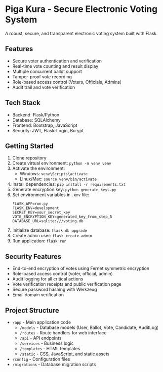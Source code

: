 # Piga Kura - Secure Electronic Voting System

A robust, secure, and transparent electronic voting system built with Flask.

## Features
- Secure voter authentication and verification
- Real-time vote counting and result display
- Multiple concurrent ballot support
- Tamper-proof vote recording
- Role-based access control (Voters, Officials, Admins)
- Audit trail and vote verification

## Tech Stack
- Backend: Flask/Python
- Database: SQLAlchemy
- Frontend: Bootstrap, JavaScript
- Security: JWT, Flask-Login, Bcrypt

## Getting Started
1. Clone repository
2. Create virtual environment: `python -m venv venv`
3. Activate the environment:
   - Windows: `venv\Scripts\activate`
   - Linux/Mac: `source venv/bin/activate`
4. Install dependencies: `pip install -r requirements.txt`
5. Generate encryption key: `python generate_keys.py`
6. Set environment variables in `.env` file:
   ```
   FLASK_APP=run.py
   FLASK_ENV=development
   SECRET_KEY=your_secret_key
   VOTE_ENCRYPTION_KEY=generated_key_from_step_5
   DATABASE_URL=sqlite:///voting.db
   ```
7. Initialize database: `flask db upgrade`
8. Create admin user: `flask create-admin`
9. Run application: `flask run`

## Security Features
- End-to-end encryption of votes using Fernet symmetric encryption
- Role-based access control (voter, official, admin)
- Audit logging for all critical actions
- Vote verification receipts and public verification page
- Secure password hashing with Werkzeug
- Email domain verification

## Project Structure
- `/app` - Main application code
  - `/models` - Database models (User, Ballot, Vote, Candidate, AuditLog)
  - `/routes` - Route handlers for web interface
  - `/api` - API endpoints
  - `/services` - Business logic
  - `/templates` - HTML templates
  - `/static` - CSS, JavaScript, and static assets
- `/config` - Configuration files
- `/migrations` - Database migration scripts